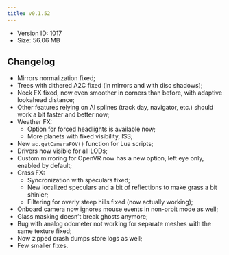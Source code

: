 ```yaml
---
title: v0.1.52
---
```


*   Version ID: 1017
*   Size: 56.06 MB

## Changelog

*   Mirrors normalization fixed;
*   Trees with dithered A2C fixed (in mirrors and with disc shadows);
*   Neck FX fixed, now even smoother in corners than before, with adaptive lookahead distance;
*   Other features relying on AI splines (track day, navigator, etc.) should work a bit faster and better now;
*   Weather FX:
    *   Option for forced headlights is available now;
    *   More planets with fixed visibility, ISS;
*   New `ac.getCameraFOV()` function for Lua scripts;
*   Drivers now visible for all LODs;
*   Custom mirroring for OpenVR now has a new option, left eye only, enabled by default;
*   Grass FX:
    *   Syncronization with speculars fixed;
    *   New localized speculars and a bit of reflections to make grass a bit shinier;
    *   Filtering for overly steep hills fixed (now actually working);
*   Onboard camera now ignores mouse events in non-orbit mode as well;
*   Glass masking doesn’t break ghosts anymore;
*   Bug with analog odometer not working for separate meshes with the same texture fixed;
*   Now zipped crash dumps store logs as well;
*   Few smaller fixes.
